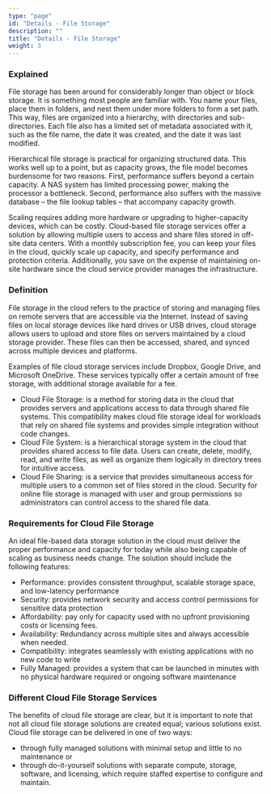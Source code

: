 ```yaml
---
type: "page"
id: "Details - File Storage"
description: ""
title: "Details - File Storage"
weight: 3
---
```



### Explained

File storage has been around for considerably longer than object or block storage. It is something most people are familiar with. You name your files, place them in folders, and nest them under more folders to form a set path. This way, files are organized into a hierarchy, with directories and sub-directories. Each file also has a limited set of metadata associated with it, such as the file name, the date it was created, and the date it was last modified.

Hierarchical file storage is practical for organizing structured data. This works well up to a point, but as capacity grows, the file model becomes burdensome for two reasons. First, performance suffers beyond a certain capacity. A NAS system has limited processing power, making the processor a bottleneck. Second, performance also suffers with the massive database – the file lookup tables – that accompany capacity growth.

Scaling requires adding more hardware or upgrading to higher-capacity devices, which can be costly. Cloud-based file storage services offer a solution by allowing multiple users to access and share files stored in off-site data centers. With a monthly subscription fee, you can keep your files in the cloud, quickly scale up capacity, and specify performance and protection criteria. Additionally, you save on the expense of maintaining on-site hardware since the cloud service provider manages the infrastructure.
### Definition

File storage in the cloud refers to the practice of storing and managing files on remote servers that are accessible via the Internet. Instead of saving files on local storage devices like hard drives or USB drives, cloud storage allows users to upload and store files on servers maintained by a cloud storage provider. These files can then be accessed, shared, and synced across multiple devices and platforms.

Examples of file cloud storage services include Dropbox, Google Drive, and Microsoft OneDrive. These services typically offer a certain amount of free storage, with additional storage available for a fee.

- Cloud File Storage: is a method for storing data in the cloud that provides servers and applications access to data through shared file systems. This compatibility makes cloud file storage ideal for workloads that rely on shared file systems and provides simple integration without code changes.
- Cloud File System: is a hierarchical storage system in the cloud that provides shared access to file data. Users can create, delete, modify, read, and write files, as well as organize them logically in directory trees for intuitive access.
- Cloud File Sharing: is a service that provides simultaneous access for multiple users to a common set of files stored in the cloud. Security for online file storage is managed with user and group permissions so administrators can control access to the shared file data.

### Requirements for Cloud File Storage

An ideal file-based data storage solution in the cloud must deliver the proper performance and capacity for today while also being capable of scaling as business needs change. The solution should include the following features:

- Performance: provides consistent throughput, scalable storage space, and low-latency performance
- Security: provides network security and access control permissions for sensitive data protection
- Affordability: pay only for capacity used with no upfront provisioning costs or licensing fees.
- Availability: Redundancy across multiple sites and always accessible when needed.
- Compatibility: integrates seamlessly with existing applications with no new code to write
- Fully Managed: provides a system that can be launched in minutes with no physical hardware required or ongoing software maintenance

### Different Cloud File Storage Services

The benefits of cloud file storage are clear, but it is important to note that not all cloud file storage solutions are created equal; various solutions exist. Cloud file storage can be delivered in one of two ways:

- through fully managed solutions with minimal setup and little to no maintenance or
- through do-it-yourself solutions with separate compute, storage, software, and licensing, which require staffed expertise to configure and maintain.

